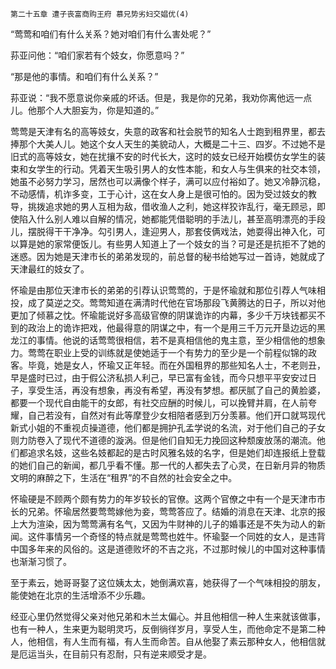     第二十五章 遭子丧富商购王府 慕兄势劣妇交娼优(4) 

   “莺莺和咱们有什么关系？她对咱们有什么害处呢？”

   荪亚问他：“咱们家若有个妓女，你愿意吗？”

   “那是他的事情。和咱们有什么关系？”

   荪亚说：“我不愿意说你亲戚的坏话。但是，我是你的兄弟，我劝你离他远一点儿。他那个人大胆妄为，你是知道的。”

   莺莺是天津有名的高等妓女，失意的政客和社会脱节的知名人士跑到租界里，都去捧那个大美人儿。她这个女人天生的美貌动人，大概是二十三、四岁。不过她不是旧式的高等妓女，她在扰攘不安的时代长大，这时的妓女已经开始模仿女学生的装束和女学生的行动。凭着天生吸引男人的女性本能，和女人与生俱来的社交本领，她虽不必努力学习，居然也可以满像个样子，满可以应付裕如了。她又冷静沉稳，不动感情，机诈多变，工于心计，这在女人身上是很可怕的。因为受过妓女的教导，挑拨追求她的男人互相为敌，借收渔人之利，她这样狡诈乱行，毫无顾忌，即使陷入什么别人难以自解的情况，她都能凭借聪明的手法儿，甚至高明漂亮的手段儿，摆脱得干干净净。勾引男人，逢迎男人，那套伎俩戏法，她耍得出神入化，可以算是她的家常便饭儿。有些男人知道上了一个妓女的当？可是还是抗拒不了她的迷惑。因为她是天津市长的弟弟发现的，前总督的秘书给她写过一首诗，她就成了天津最红的妓女了。

   怀瑜是由那位天津市长的弟弟的引荐认识莺莺的，于是怀瑜就和那位引荐人气味相投，成了莫逆之交。莺莺知道在满清时代他在官场那段飞黄腾达的日子，所以对他更加了倾慕之忱。怀瑜能说好多高级官僚的阴谋诡诈的内幕，多少千万块钱都买不到的政治上的诡诈把戏，他最得意的阴谋之中，有一个是用三千万元开垦边远的黑龙江的事情。他说的话莺莺很相信，若不是真相信他的鬼主意，至少相信他的想象力。莺莺在职业上受的训练就是使她适于一个有势力的至少是一个前程似锦的政客。毕竟，她是女人，怀瑜又正年轻。而在外国租界的那些知名人士，不老则丑，早是盛时已过，由于假公济私损人利己，早已富有金钱，而今只想平平安安过日子，享受生活，再没有想象，再没有希望，再没有梦想。都厌腻了自己的黄脸婆，都要一个现代自由能干的女郎，有社交应酬的时候儿，可以挽臂并肩，在人前夸耀，自己若没有，自然对有此等摩登少女相陪者感到万分羡慕。他们开口就骂现代新式小姐的不重视贞操道德，他们都是拥护孔孟学说的名流，对于他们自己的子女则力防卷入了现代不道德的漩涡。但是他们自知无力挽回这种颓废放荡的潮流。他们都追求名妓，这些名妓都起的是古时风雅名妓的名字，但是她们却连报纸上登载的她们自己的新闻，都几乎看不懂。那一代的人都失去了心灵，在日新月异的物质文明的麻醉之下，生活在“租界”的不自然的社会安全之中。

   怀瑜硬是不顾两个颇有势力的年岁较长的官僚。这两个官僚之中有一个是天津市市长的兄弟。怀瑜居然要莺莺嫁他为妾，莺莺答应了。结婚的消息在天津、北京的报上大为渲染，因为莺莺满有名气，又因为牛财神的儿子的婚事还是不失为动人的新闻。这件事情另一个奇怪的特点就是莺莺也姓牛。怀瑜娶一个同姓的女人，是违背中国多年来的风俗的。这是道德败坏的不吉之兆，不过那时候儿的中国对这种事情也渐渐习惯了。

   至于素云，她哥哥娶了这位姨太太，她倒满欢喜，她获得了一个气味相投的朋友，能使她在北京的生活增添不少乐趣。

   经亚心里仍然觉得父亲对他兄弟和木兰太偏心。并且他相信一种人生来就该做事，也有一种人，生来更为聪明灵巧，反倒徜徉岁月，享受人生，而他命定不是第二种人，他相信，有人生而有福，有人生而命苦。自从他娶了素云那种女人，他相信就是厄运当头，在目前只有忍耐，只有逆来顺受才是。

